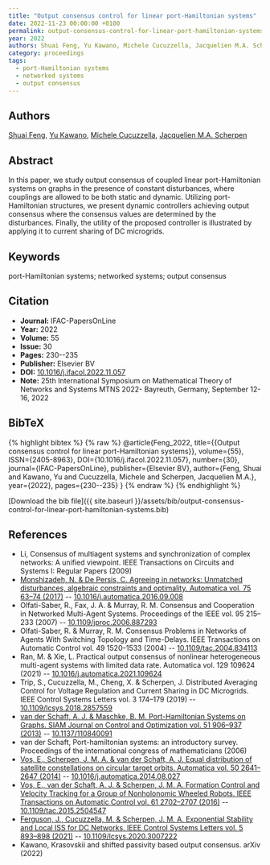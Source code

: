 ```yaml
---
title: "Output consensus control for linear port-Hamiltonian systems"
date: 2022-11-23 00:00:00 +0100
permalink: output-consensus-control-for-linear-port-hamiltonian-systems
year: 2022
authors: Shuai Feng, Yu Kawano, Michele Cucuzzella, Jacquelien M.A. Scherpen
category: proceedings
tags:
  - port-Hamiltonian systems
  - networked systems
  - output consensus
---
```

 
## Authors
[Shuai Feng](authors/shuai-feng), [Yu Kawano](authors/yu-kawano), [Michele Cucuzzella](authors/michele-cucuzzella), [Jacquelien M.A. Scherpen](authors/jacquelien-m-a-scherpen)
 
## Abstract
In this paper, we study output consensus of coupled linear port-Hamiltonian systems on graphs in the presence of constant disturbances, where couplings are allowed to be both static and dynamic. Utilizing port-Hamiltonian structures, we present dynamic controllers achieving output consensus where the consensus values are determined by the disturbances. Finally, the utility of the proposed controller is illustrated by applying it to current sharing of DC microgrids.
 
## Keywords
port-Hamiltonian systems; networked systems; output consensus
 
## Citation
- **Journal:** IFAC-PapersOnLine
- **Year:** 2022
- **Volume:** 55
- **Issue:** 30
- **Pages:** 230--235
- **Publisher:** Elsevier BV
- **DOI:** [10.1016/j.ifacol.2022.11.057](https://doi.org/10.1016/j.ifacol.2022.11.057)
- **Note:** 25th International Symposium on Mathematical Theory of Networks and Systems MTNS 2022- Bayreuth, Germany, September 12-16, 2022
 
## BibTeX
{% highlight bibtex %}
{% raw %}
@article{Feng_2022,
  title={{Output consensus control for linear port-Hamiltonian systems}},
  volume={55},
  ISSN={2405-8963},
  DOI={10.1016/j.ifacol.2022.11.057},
  number={30},
  journal={IFAC-PapersOnLine},
  publisher={Elsevier BV},
  author={Feng, Shuai and Kawano, Yu and Cucuzzella, Michele and Scherpen, Jacquelien M.A.},
  year={2022},
  pages={230--235}
}
{% endraw %}
{% endhighlight %}
 
[Download the bib file]({{ site.baseurl }}/assets/bib/output-consensus-control-for-linear-port-hamiltonian-systems.bib)
 
## References
- Li, Consensus of multiagent systems and synchronization of complex networks: A unified viewpoint. IEEE Transactions on Circuits and Systems I: Regular Papers (2009)
- [Monshizadeh, N. & De Persis, C. Agreeing in networks: Unmatched disturbances, algebraic constraints and optimality. Automatica vol. 75 63–74 (2017)](agreeing-in-networks-unmatched-disturbances-algebraic-constraints-and-optimality) -- [10.1016/j.automatica.2016.09.008](https://doi.org/10.1016/j.automatica.2016.09.008)
- Olfati-Saber, R., Fax, J. A. & Murray, R. M. Consensus and Cooperation in Networked Multi-Agent Systems. Proceedings of the IEEE vol. 95 215–233 (2007) -- [10.1109/jproc.2006.887293](https://doi.org/10.1109/jproc.2006.887293)
- Olfati-Saber, R. & Murray, R. M. Consensus Problems in Networks of Agents With Switching Topology and Time-Delays. IEEE Transactions on Automatic Control vol. 49 1520–1533 (2004) -- [10.1109/tac.2004.834113](https://doi.org/10.1109/tac.2004.834113)
- Ran, M. & Xie, L. Practical output consensus of nonlinear heterogeneous multi-agent systems with limited data rate. Automatica vol. 129 109624 (2021) -- [10.1016/j.automatica.2021.109624](https://doi.org/10.1016/j.automatica.2021.109624)
- Trip, S., Cucuzzella, M., Cheng, X. & Scherpen, J. Distributed Averaging Control for Voltage Regulation and Current Sharing in DC Microgrids. IEEE Control Systems Letters vol. 3 174–179 (2019) -- [10.1109/lcsys.2018.2857559](https://doi.org/10.1109/lcsys.2018.2857559)
- [van der Schaft, A. J. & Maschke, B. M. Port-Hamiltonian Systems on Graphs. SIAM Journal on Control and Optimization vol. 51 906–937 (2013)](port-hamiltonian-systems-on-graphs) -- [10.1137/110840091](https://doi.org/10.1137/110840091)
- van der Schaft, Port-hamiltonian systems: an introductory survey. Proceedings of the international congress of mathematicians (2006)
- [Vos, E., Scherpen, J. M. A. & van der Schaft, A. J. Equal distribution of satellite constellations on circular target orbits. Automatica vol. 50 2641–2647 (2014)](equal-distribution-of-satellite-constellations-on-circular-target-orbits) -- [10.1016/j.automatica.2014.08.027](https://doi.org/10.1016/j.automatica.2014.08.027)
- [Vos, E., van der Schaft, A. J. & Scherpen, J. M. A. Formation Control and Velocity Tracking for a Group of Nonholonomic Wheeled Robots. IEEE Transactions on Automatic Control vol. 61 2702–2707 (2016)](formation-control-and-velocity-tracking-for-a-group-of-nonholonomic-wheeled-robots) -- [10.1109/tac.2015.2504547](https://doi.org/10.1109/tac.2015.2504547)
- [Ferguson, J., Cucuzzella, M. & Scherpen, J. M. A. Exponential Stability and Local ISS for DC Networks. IEEE Control Systems Letters vol. 5 893–898 (2021)](exponential-stability-and-local-iss-for-dc-networks) -- [10.1109/lcsys.2020.3007222](https://doi.org/10.1109/lcsys.2020.3007222)
- Kawano, Krasovskii and shifted passivity based output consensus. arXiv (2022)

